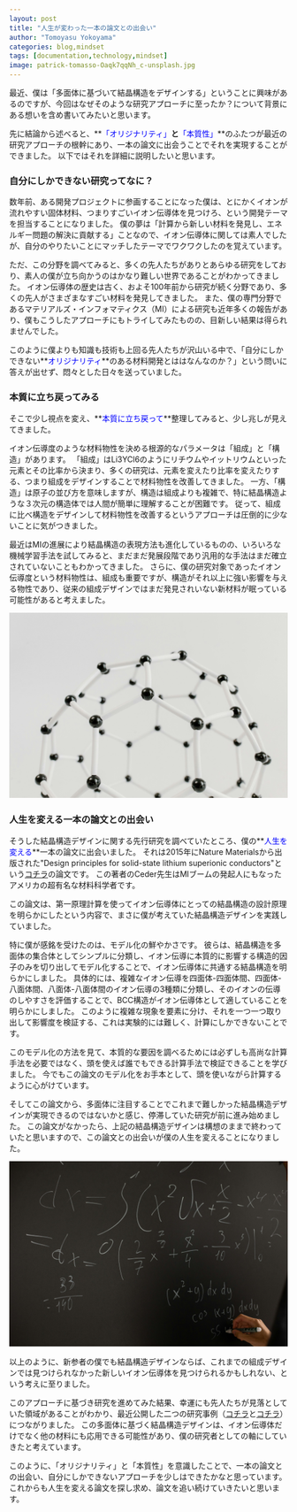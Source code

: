 ```yaml
---
layout: post
title: "人生が変わった一本の論文との出会い"
author: "Tomoyasu Yokoyama"
categories: blog,mindset
tags: [documentation,technology,mindset]
image: patrick-tomasso-Oaqk7qqNh_c-unsplash.jpg
---
```


**<font color="Blue"></font>**

最近、僕は「多面体に基づいて結晶構造をデザインする」ということに興味があるのですが、今回はなぜそのような研究アプローチに至ったか？について背景にある想いを含め書いてみたいと思います。

先に結論から述べると、**<font color="Blue">「オリジナリティ」</font>**と**<font color="Blue">「本質性」</font>**のふたつが最近の研究アプローチの根幹にあり、一本の論文に出会うことでそれを実現することができました。
以下ではそれを詳細に説明したいと思います。

### 自分にしかできない研究ってなに？

数年前、ある開発プロジェクトに参画することになった僕は、とにかくイオンが流れやすい固体材料、つまりすごいイオン伝導体を見つけろ、という開発テーマを担当することになりました。
僕の夢は「計算から新しい材料を発見し、エネルギー問題の解決に貢献する」ことなので、イオン伝導体に関しては素人でしたが、自分のやりたいことにマッチしたテーマでワクワクしたのを覚えています。

ただ、この分野を調べてみると、多くの先人たちがありとあらゆる研究をしており、素人の僕が立ち向かうのはかなり難しい世界であることがわかってきました。
イオン伝導体の歴史は古く、およそ100年前から研究が続く分野であり、多くの先人がさまざまなすごい材料を発見してきました。
また、僕の専門分野であるマテリアルズ・インフォマティクス（MI）による研究も近年多くの報告があり、僕もこうしたアプローチにもトライしてみたものの、目新しい結果は得られませんでした。

このように僕よりも知識も技術も上回る先人たちが沢山いる中で、「自分にしかできない**<font color="Blue">オリジナリティ</font>**のある材料開発とははなんなのか？」という問いに答えが出せず、悶々とした日々を送っていました。

### 本質に立ち戻ってみる

そこで少し視点を変え、**<font color="Blue">本質に立ち戻って</font>**整理してみると、少し兆しが見えてきました。

イオン伝導度のような材料物性を決める根源的なパラメータは「組成」と「構造」があります。
「組成」はLi3YCl6のようにリチウムやイットリウムといった元素とその比率から決まり、多くの研究は、元素を変えたり比率を変えたりする、つまり組成をデザインすることで材料物性を改善してきました。
一方、「構造」は原子の並び方を意味しますが、構造は組成よりも複雑で、特に結晶構造ような３次元の構造体では人間が簡単に理解することが困難です。
従って、組成に比べ構造をデザインして材料物性を改善するというアプローチは圧倒的に少ないことに気がつきました。

最近はMIの進展により結晶構造の表現方法も進化しているものの、いろいろな機械学習手法を試してみると、まだまだ発展段階であり汎用的な手法はまだ確立されていないこともわかってきました。
さらに、僕の研究対象であったイオン伝導度という材料物性は、組成も重要ですが、構造がそれ以上に強い影響を与える物性であり、従来の組成デザインではまだ発見されいない新材料が眠っている可能性があると考えました。

![Figure](../assets/img/pexels-tara-winstead-7723393.jpg)

### 人生を変える一本の論文との出会い

そうした結晶構造デザインに関する先行研究を調べていたところ、僕の**<font color="Blue">人生を変える</font>**一本の論文に出会いました。
それは2015年にNature Materialsから出版された"Design principles for solid-state lithium superionic conductors"という[コチラ](https://doi.org/10.1038/nmat4369)の論文です。
この著者のCeder先生はMIブームの発起人にもなったアメリカの超有名な材料科学者です。

この論文は、第一原理計算を使ってイオン伝導体にとっての結晶構造の設計原理を明らかにしたという内容で、まさに僕が考えていた結晶構造デザインを実践していました。

特に僕が感銘を受けたのは、モデル化の鮮やかさです。
彼らは、結晶構造を多面体の集合体としてシンプルに分類し、イオン伝導に本質的に影響する構造的因子のみを切り出してモデル化することで、イオン伝導体に共通する結晶構造を明らかにしました。
具体的には、複雑なイオン伝導を四面体-四面体間、四面体-八面体間、八面体-八面体間のイオン伝導の3種類に分類し、そのイオンの伝導のしやすさを評価することで、BCC構造がイオン伝導体として適していることを明らかにしました。
このように複雑な現象を要素に分け、それを一つ一つ取り出して影響度を検証する、これは実験的には難しく、計算にしかできないことです。

このモデル化の方法を見て、本質的な要因を調べるためには必ずしも高尚な計算手法を必要ではなく、頭を使えば誰でもできる計算手法で検証できることを学びました。
今でもこの論文のモデル化をお手本として、頭を使いながら計算するように心がけています。

そしてこの論文から、多面体に注目することでこれまで難しかった結晶構造デザインが実現できるのではないかと感じ、停滞していた研究が前に進み始めました。
この論文がなかったら、上記の結晶構造デザインは構想のままで終わっていたと思いますので、この論文との出会いが僕の人生を変えることになりました。

![Figure](../assets/img/pexels-gabby-k-6238297.jpg)

以上のように、新参者の僕でも結晶構造デザインならば、これまでの組成デザインでは見つけられなかった新しいイオン伝導体を見つけられるかもしれない、という考えに至りました。

このアプローチに基づき研究を進めてみた結果、幸運にも先人たちが見落としていた領域があることがわかり、最近公開した二つの研究事例（[コチラ](https://doi.org/10.48550/arXiv.2407.02838)と[コチラ](https://doi.org/10.48550/arXiv.2312.09060)）につながりました。
この多面体に基づく結晶構造デザインは、イオン伝導体だけでなく他の材料にも応用できる可能性があり、僕の研究者としての軸にしていきたと考えています。

このように、「オリジナリティ」と「本質性」を意識したことで、一本の論文との出会い、自分にしかできないアプローチを少しはできたかなと思っています。
これからも人生を変える論文を探し求め、論文を追い続けていきたいと思います。
